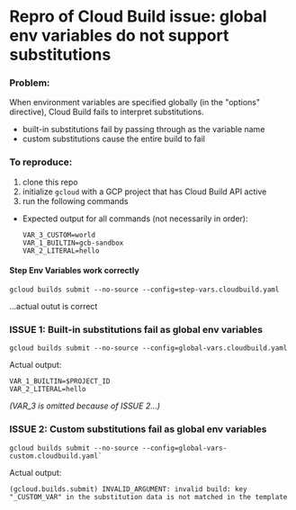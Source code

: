 # Repro of Cloud Build issue: global env variables do not support substitutions

### Problem:
When environment variables are specified globally (in the "options" directive), Cloud Build fails to interpret substitutions.
* built-in substitutions fail by passing through as the variable name
* custom substitutions cause the entire build to fail

### To reproduce:
1. clone this repo
2. initialize `gcloud` with a GCP project that has Cloud Build API active
3. run the following commands
  - Expected output for all commands (not necessarily in order):
    ```
    VAR_3_CUSTOM=world
    VAR_1_BUILTIN=gcb-sandbox
    VAR_2_LITERAL=hello
    ```

#### Step Env Variables work correctly
```
gcloud builds submit --no-source --config=step-vars.cloudbuild.yaml
```
...actual outut is correct

### ISSUE 1: Built-in substitutions fail as global env variables
```
gcloud builds submit --no-source --config=global-vars.cloudbuild.yaml
```
Actual output:
```
VAR_1_BUILTIN=$PROJECT_ID
VAR_2_LITERAL=hello 
```
*(VAR_3 is omitted because of ISSUE 2...)*

### ISSUE 2: Custom substitutions fail as global env variables
```
gcloud builds submit --no-source --config=global-vars-custom.cloudbuild.yaml`
```
Actual output:
```
(gcloud.builds.submit) INVALID_ARGUMENT: invalid build: key "_CUSTOM_VAR" in the substitution data is not matched in the template
```